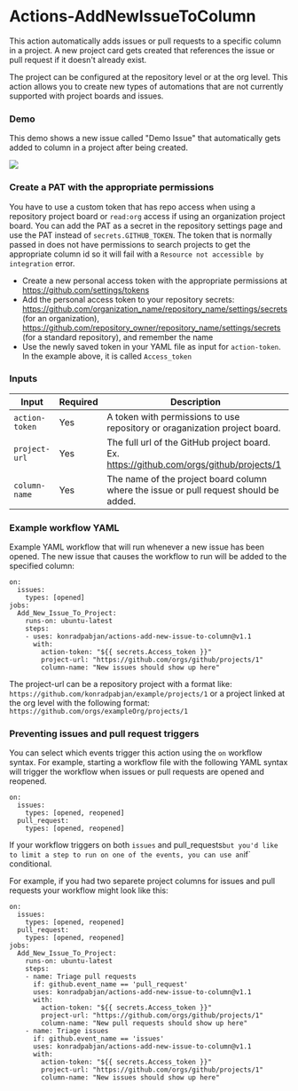 # Actions-AddNewIssueToColumn

This action automatically adds issues or pull requests to a specific column in a project. A new project card gets created that references the issue or pull request if it doesn't already exist. 

The project can be configured at the repository level or at the org level. This action allows you to create new types of automations that are not currently supported with project boards and issues.

### Demo

This demo shows a new issue called "Demo Issue" that automatically gets added to column in a project after being created.

![](demo.gif)

### Create a PAT with the appropriate permissions

You have to use a custom token that has repo access when using a repository project board or `read:org` access if using an organization project board. You can add the PAT as a secret in the repository settings page and use the PAT instead of `secrets.GITHUB_TOKEN`. The token that is normally passed in does not have permissions to search projects to get the appropriate column id so it will fail with a `Resource not accessible by integration` error.

- Create a new personal access token with the appropriate permissions at https://github.com/settings/tokens
- Add the personal access token to your repository secrets: https://github.com/organization_name/repository_name/settings/secrets (for an organization), https://github.com/repository_owner/repository_name/settings/secrets (for a standard repository), and remember the name
- Use the newly saved token in your YAML file as input for `action-token`. In the example above, it is called `Access_token`

### Inputs

| Input | Required | Description |
|-------|----------|-------------|
| `action-token` | Yes | A token with permissions to use repository or oraganization project board. |
| `project-url`  | Yes | The full url of the GitHub project board. Ex. https://github.com/orgs/github/projects/1 |
| `column-name`  | Yes | The name of the project board column where the issue or pull request should be added. |

### Example workflow YAML

Example YAML workflow that will run whenever a new issue has been opened. The new issue that causes the workflow to run will be added to the specified column:

```name: "New Issue Automation"
on:
  issues:
    types: [opened]
jobs:
  Add_New_Issue_To_Project:
    runs-on: ubuntu-latest
    steps:
    - uses: konradpabjan/actions-add-new-issue-to-column@v1.1
      with:
        action-token: "${{ secrets.Access_token }}"
        project-url: "https://github.com/orgs/github/projects/1"
        column-name: "New issues should show up here"
 ```

The project-url can be a repository project with a format like: `https://github.com/konradpabjan/example/projects/1` or a project linked at the org level with the following format: `https://github.com/orgs/exampleOrg/projects/1`

### Preventing issues and pull request triggers

You can select which events trigger this action using the `on` workflow syntax. For example, starting a workflow file with the following YAML syntax will trigger the workflow when issues or pull requests are opened and reopened.

```
on:
  issues:
    types: [opened, reopened]
  pull_request:
    types: [opened, reopened]
```

If your workflow triggers on both `issues` and pull_requests` but you'd like to limit a step to run on one of the events, you can use an `if` conditional.

For example, if you had two separete project columns for issues and pull requests your workflow might look like this:

```
on:
  issues:
    types: [opened, reopened]
  pull_request:
    types: [opened, reopened]
jobs:
  Add_New_Issue_To_Project:
    runs-on: ubuntu-latest
    steps:
    - name: Triage pull requests
      if: github.event_name == 'pull_request'
      uses: konradpabjan/actions-add-new-issue-to-column@v1.1
      with:
        action-token: "${{ secrets.Access_token }}"
        project-url: "https://github.com/orgs/github/projects/1"
        column-name: "New pull requests should show up here"
    - name: Triage issues
      if: github.event_name == 'issues'
      uses: konradpabjan/actions-add-new-issue-to-column@v1.1
      with:
        action-token: "${{ secrets.Access_token }}"
        project-url: "https://github.com/orgs/github/projects/1"
        column-name: "New issues should show up here"
 ```

